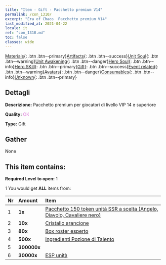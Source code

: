 ```yaml
---
title: "Item - Gift - Pacchetto premium V14"
permalink: /con_1310/
excerpt: "Era of Chaos  Pacchetto premium V14"
last_modified_at: 2021-04-22
locale: it
ref: "con_1310.md"
toc: false
classes: wide
---
```

 [Materials](/ItemsIT/){: .btn .btn--primary}[Artifacts](/ItemsIT/Artifacts/){: .btn .btn--success}[Unit Soul](/ItemsIT/UnitSoul/){: .btn .btn--warning}[Unit Awakening](/ItemsIT/UnitAwakening/){: .btn .btn--danger}[Hero Soul](/ItemsIT/HeroSoul/){: .btn .btn--info}[Hero SKill](/ItemsIT/HeroSkill/){: .btn .btn--primary}[Gift](/ItemsIT/Gift/){: .btn .btn--success}[Event related](/ItemsIT/Events/){: .btn .btn--warning}[Avatars](/ItemsIT/Avatars/){: .btn .btn--danger}[Consumables](/ItemsIT/Consumables/){: .btn .btn--info}[Unknown](/ItemsIT/Unknown/){: .btn .btn--primary}

## Dettagli
 **Descrizione:** Pacchetto premium per giocatori di livello VIP 14 e superiore

 **Quality:** <span style="color: #DA70D6">OK</span>

 **Type:** Gift

## Gather

  None

## This item contains:

 **Required Level to open:** 1

 1 You would get **ALL** items  from:

  | Nr | Amount |     Item    |
  |:---|:-------|:------------|
  | 1 |  **1x** | [Pacchetto 150 token unità SSR a scelta (Angelo, Diavolo, Cavaliere nero)](/it/Items/con_1322/) |  | 
  | 2 |  **10x** | [Cristallo arancione](/it/Items/con_730/) |  | 
  | 3 |  **80x** | [Box roster esperto](/it/Items/con_776/) |  | 
  | 4 |  **500x** | [Ingredienti Pozione di Talento](/it/Items/con_1120/) |  | 
  | 5 |  **300000x** | <i class="fas fa-coins"/> |  | 
  | 6 |  **30000x** | [ESP unità](/it/Items/con_902/) |  | 
